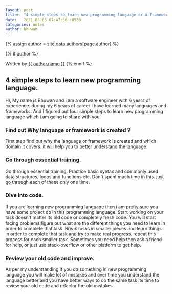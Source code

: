 ```yaml
---
layout: post
title:  "4 simple steps to learn new programming language or a framework."
date:   2021-08-05 07:47:56 +0530
categories: notes
author: bhuwan
---
```

<!-- Look the author details up from the site config. -->
{% assign author = site.data.authors[page.author] %}

<!-- Output author details if some exist. -->
{% if author %}
<span>
<!-- Personal Info. -->
Written by <a href="{{ author.web }}">{{ author.name }}</a>
</span>
{% endif %}

## 

## 4 simple steps to learn new programming language.

Hi, My name is Bhuwan and i am a software engineer with 6 years of experience. during my 6 years of career i have learned many languages and frameworks. And I figured out four simple steps to learn new programming language which i am going to share with you. 

### **Find out Why language or framework is created ?**

First step find out why the language or framework is created and which domain it covers. it will help you to better understand the language.

### Go through essential training.

Go through essential training. Practice basic syntax and commonly used data structures, loops and functions etc. Don't spent  much time in this. just go through each of these only one time.

### Dive into code.

If you are learning new programming language then i am pretty sure you have some project do in this programming language. Start working on your task doesn't matter its old code or completely fresh code. You will start facing problems figure out what are the different things you need to learn in order to complete that task. Break tasks in smaller pieces and learn things in order to complete that task and try to make real progress. repeat this process for each smaller task. Sometimes you need help then ask a friend for help, or just use stack-overflow or other platform to get help.

### Review your old code and improve.

As per my understanding if you do something in new programming language you will make lot of mistakes and over time you understand the language better and you have better ways to do the same task its time to review your old code and refactor the old mistakes.

<br>
